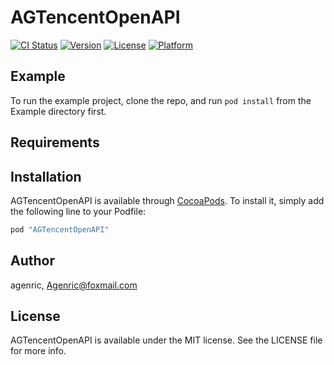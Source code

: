 # AGTencentOpenAPI

[![CI Status](http://img.shields.io/travis/agenric/AGTencentOpenAPI.svg?style=flat)](https://travis-ci.org/agenric/AGTencentOpenAPI)
[![Version](https://img.shields.io/cocoapods/v/AGTencentOpenAPI.svg?style=flat)](http://cocoapods.org/pods/AGTencentOpenAPI)
[![License](https://img.shields.io/cocoapods/l/AGTencentOpenAPI.svg?style=flat)](http://cocoapods.org/pods/AGTencentOpenAPI)
[![Platform](https://img.shields.io/cocoapods/p/AGTencentOpenAPI.svg?style=flat)](http://cocoapods.org/pods/AGTencentOpenAPI)

## Example

To run the example project, clone the repo, and run `pod install` from the Example directory first.

## Requirements

## Installation

AGTencentOpenAPI is available through [CocoaPods](http://cocoapods.org). To install
it, simply add the following line to your Podfile:

```ruby
pod "AGTencentOpenAPI"
```

## Author

agenric, Agenric@foxmail.com

## License

AGTencentOpenAPI is available under the MIT license. See the LICENSE file for more info.

